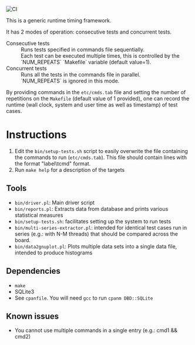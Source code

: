 ![CI](https://github.com/christiam/timing/workflows/CI/badge.svg)

This is a generic runtime timing framework.

It has 2 modes of operation: consecutive tests and concurrent tests.

<dl>
<dt>Consecutive tests</dt>
<dd>Runs tests specified in commands file sequentially.</dd>
<dd>Each test can be executed multiple times, this is controlled by the
`NUM_REPEATS` `Makefile` variable (default value=1).</dd>
<dt>Concurrent tests</dt>
<dd>Runs all the tests in the commands file in parallel.</dd>
<dd>`NUM_REPEATS` is ignored in this mode.</dd>
</dl>

By providing commands in the `etc/cmds.tab` file and setting the number of
repetitions on the `Makefile` (default value of 1 provided), one can record the
runtime (wall clock, system and user time as well as timestamp) of test cases.

# Instructions
1. Edit the `bin/setup-tests.sh` script to easily overwrite the file containing
the commands to run (`etc/cmds.tab`). This file should contain lines with the
format "label\tcmd" format.
2. Run `make help` for a description of the targets

## Tools
* `bin/driver.pl`: Main driver script
* `bin/reports.pl`: Extracts data from database and prints various statistical measures
* `bin/setup-tests.sh`: facilitates setting up the system to run tests
* `bin/multi-series-extractor.pl`: intended for identical test cases run in series (e.g.: with N-M threads) that should be compared across the board.
* `bin/data2gnuplot.pl`: Plots multiple data sets into a single data file, intended to produce histograms

## Dependencies
* `make`
* SQLite3
* See `cpanfile`. You will need `gcc` to run `cpanm DBD::SQLite`

## Known issues
* You cannot use multiple commands in a single entry (e.g.: cmd1 && cmd2)
